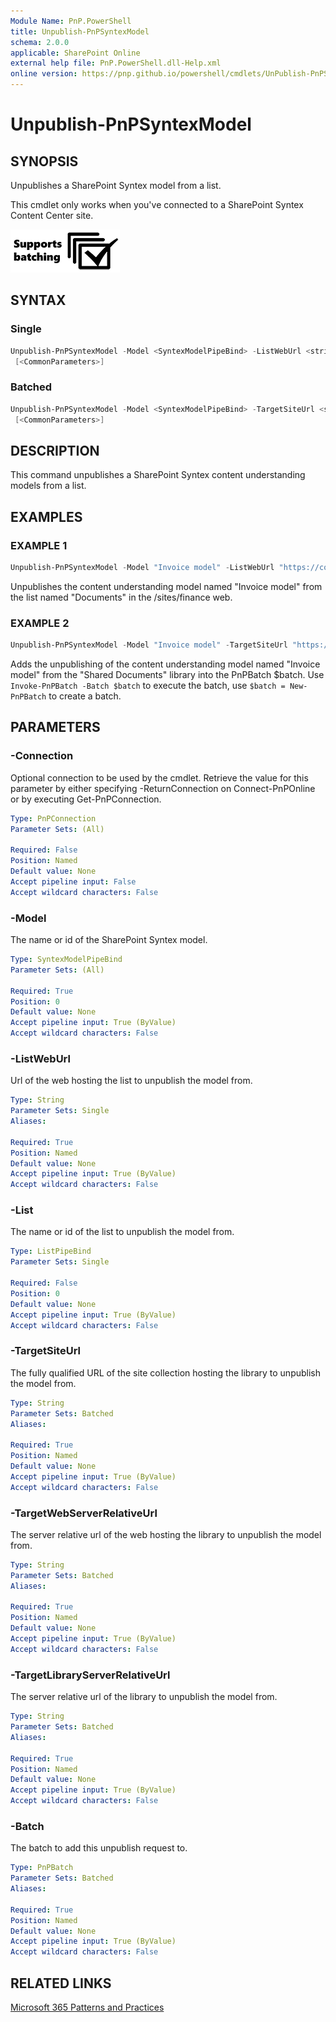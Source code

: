 ```yaml
---
Module Name: PnP.PowerShell
title: Unpublish-PnPSyntexModel
schema: 2.0.0
applicable: SharePoint Online
external help file: PnP.PowerShell.dll-Help.xml
online version: https://pnp.github.io/powershell/cmdlets/UnPublish-PnPSyntexModel.html
---
```

 
# Unpublish-PnPSyntexModel

## SYNOPSIS

Unpublishes a SharePoint Syntex model from a list.

This cmdlet only works when you've connected to a SharePoint Syntex Content Center site.

[![Supports Batching](../pages/images/batching/Batching.png)](../pages/articles/batching.md)

## SYNTAX

### Single

```powershell
Unpublish-PnPSyntexModel -Model <SyntexModelPipeBind> -ListWebUrl <string> -List <ListPipeBind> [-Connection <PnPConnection>]
 [<CommonParameters>]
```

### Batched

```powershell
Unpublish-PnPSyntexModel -Model <SyntexModelPipeBind> -TargetSiteUrl <string> -TargetWebServerRelativeUrl <string> -TargetLibraryServerRelativeUrl <string> -Batch <PnPBatch>  [-Connection <PnPConnection>]
 [<CommonParameters>]
```

## DESCRIPTION

This command unpublishes a SharePoint Syntex content understanding models from a list.

## EXAMPLES

### EXAMPLE 1

```powershell
Unpublish-PnPSyntexModel -Model "Invoice model" -ListWebUrl "https://contoso.sharepoint.com/sites/finance" -List "Documents"
```

Unpublishes the content understanding model named "Invoice model" from the list named "Documents" in the /sites/finance web.

### EXAMPLE 2

```powershell
Unpublish-PnPSyntexModel -Model "Invoice model" -TargetSiteUrl "https://contoso.sharepoint.com/sites/finance" -TargetWebServerRelativeUrl "/sites/finance" -TargetLibraryServerRelativeUrl "/sites/finance/shared%20documents" -Batch $batch
```

Adds the unpublishing of the content understanding model named "Invoice model" from the "Shared Documents" library into the PnPBatch $batch. Use `Invoke-PnPBatch -Batch $batch` to execute the batch, use `$batch = New-PnPBatch` to create a batch.

## PARAMETERS

### -Connection

Optional connection to be used by the cmdlet. Retrieve the value for this parameter by either specifying -ReturnConnection on Connect-PnPOnline or by executing Get-PnPConnection.

```yaml
Type: PnPConnection
Parameter Sets: (All)

Required: False
Position: Named
Default value: None
Accept pipeline input: False
Accept wildcard characters: False
```

### -Model

The name or id of the SharePoint Syntex model.

```yaml
Type: SyntexModelPipeBind
Parameter Sets: (All)

Required: True
Position: 0
Default value: None
Accept pipeline input: True (ByValue)
Accept wildcard characters: False
```

### -ListWebUrl

Url of the web hosting the list to unpublish the model from.

```yaml
Type: String
Parameter Sets: Single
Aliases:

Required: True
Position: Named
Default value: None
Accept pipeline input: True (ByValue)
Accept wildcard characters: False
```

### -List

The name or id of the list to unpublish the model from.

```yaml
Type: ListPipeBind
Parameter Sets: Single

Required: False
Position: 0
Default value: None
Accept pipeline input: True (ByValue)
Accept wildcard characters: False
```

### -TargetSiteUrl

The fully qualified URL of the site collection hosting the library to unpublish the model from.

```yaml
Type: String
Parameter Sets: Batched
Aliases:

Required: True
Position: Named
Default value: None
Accept pipeline input: True (ByValue)
Accept wildcard characters: False
```

### -TargetWebServerRelativeUrl

The server relative url of the web hosting the library to unpublish the model from.

```yaml
Type: String
Parameter Sets: Batched
Aliases:

Required: True
Position: Named
Default value: None
Accept pipeline input: True (ByValue)
Accept wildcard characters: False
```

### -TargetLibraryServerRelativeUrl

The server relative url of the library to unpublish the model from.

```yaml
Type: String
Parameter Sets: Batched
Aliases:

Required: True
Position: Named
Default value: None
Accept pipeline input: True (ByValue)
Accept wildcard characters: False
```

### -Batch

The batch to add this unpublish request to.

```yaml
Type: PnPBatch
Parameter Sets: Batched
Aliases:

Required: True
Position: Named
Default value: None
Accept pipeline input: True (ByValue)
Accept wildcard characters: False
```

## RELATED LINKS

[Microsoft 365 Patterns and Practices](https://aka.ms/m365pnp)

